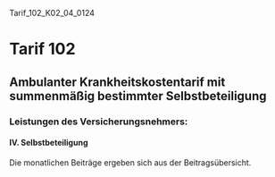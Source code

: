 Tarif_102_K02_04_0124
# Tarif 102
## Ambulanter Krankheitskostentarif mit summenmäßig bestimmter Selbstbeteiligung
### Leistungen des Versicherungsnehmers:
#### IV. Selbstbeteiligung

Die monatlichen Beiträge ergeben sich aus der Beitragsübersicht.
